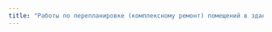 ```yaml
---
title: "Работы по перепланировке (комплексному ремонт) помещений в здании МАДОУ №20 «Дружный хоровод»"
---
```


